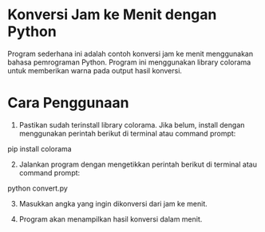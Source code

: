 # Konversi Jam ke Menit dengan Python

Program sederhana ini adalah contoh konversi jam ke menit menggunakan bahasa pemrograman Python. Program ini menggunakan library colorama untuk memberikan warna pada output hasil konversi.

# Cara Penggunaan

1. Pastikan sudah terinstall library colorama. Jika belum, install dengan menggunakan perintah berikut di terminal atau command prompt:

pip install colorama

2. Jalankan program dengan mengetikkan perintah berikut di terminal atau command prompt:

python convert.py

3. Masukkan angka yang ingin dikonversi dari jam ke menit.

4. Program akan menampilkan hasil konversi dalam menit.
